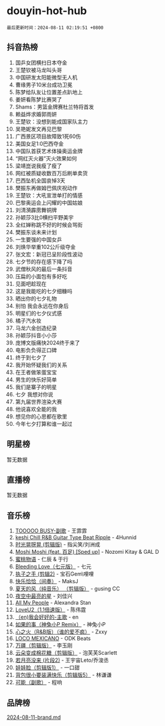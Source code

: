# douyin-hot-hub

`最后更新时间：2024-08-11 02:19:51 +0800`

## 抖音热榜

1. 国乒女团横扫日本夺金
1. 王楚钦被马龙叫头哥
1. 中国研发太阳能微型无人机
1. 曹缘男子10米台成功卫冕
1. 陈梦给队友让位置差点趴地上
1. 姜妍看陈梦比赛哭了
1. Shams：男篮金牌赛杜兰特将首发
1. 赖益烨求婚郭雨妍
1. 王楚钦：没想到能成国家队主力
1. 吴艳妮发文再见巴黎
1. 广西景区项目故障致1死60伤
1. 美国女足1:0巴西夺金
1. 中国队首获艺术体操奥运金牌
1. “网红灭火器”灭火效果如何
1. 梁靖崑说我瘦了瘦了
1. 网红被质疑收数百万后刷单卖货
1. 巴西坠机全国哀悼3天
1. 樊振东再做姆巴佩庆祝动作
1. 王楚钦：大吼宣泄单打的情感
1. 巴黎奥运会上闪耀的中国姑娘
1. 刘清漪霹雳舞铜牌
1. 孙颖莎3比0横扫平野美宇
1. 全红婵称跳不好的时候会骂街
1. 樊振东谈未来计划
1. 一生要强的中国女乒
1. 刘焕华举重102公斤级夺金
1. 张文宏：新冠已呈阶段性波动
1. 七夕节的存在感下降了吗
1. 武僧秋风的最后一条抖音
1. 压扁的小面包有多好吃
1. 见面吧趁现在
1. 这是我能吃的七夕细糠吗
1. 晒出你的七夕礼物
1. 别怕 我会永远在你身后
1. 明星们的七夕仪式感
1. 橘子汽水妆
1. 马龙六金创造纪录
1. 孙颖莎抖音小小莎
1. 庞博文版痛快2024终于来了
1. 电影负负得正口碑
1. 终于到七夕了
1. 我开始怀疑我们的关系
1. 在王者做笨蛋宝宝
1. 男生的快乐好简单
1. 我们是寨子的明星
1. 七夕 我想对你说
1. 第九届世界渲染大赛
1. 他说喜欢全能的我
1. 想见你的心思都在歌里
1. 今年七夕打算和谁一起过

## 明星榜

暂无数据

## 直播榜

暂无数据

## 音乐榜

1. [TOOOOO BUSY-副歌](https://sf5-hl-cdn-tos.douyinstatic.com/obj/tos-cn-ve-2774/o0fmjGZetNDjSM5EimFs2QlzBg30YgByJMRQrC) - 王霏霏
1. [keshi Chill R&B Guitar Type Beat Ripple](https://sf3-cdn-tos.douyinstatic.com/obj/tos-cn-ve-2774/okQIfmitAB3HpgZQo0YCEFEACcDhQngn0fkFIC) - 4Hunnid
1. [时光晃呀晃 (剪辑版)](https://sf5-hl-cdn-tos.douyinstatic.com/obj/tos-cn-ve-2774/o8ACeQem3gwI1x3GIYGAfKG0LJebKFRJDwRwyW) - 指尖笑/刘洲成
1. [Moshi Moshi (feat. 百足) [Sped up]](https://sf5-hl-cdn-tos.douyinstatic.com/obj/tos-cn-ve-2774/ocCPFQcXJLeroaIdQLIGAoeeYM3OAUYGDguHXz) - Nozomi Kitay & GAL D
1. [蜜桃物语](https://sf5-hl-cdn-tos.douyinstatic.com/obj/tos-cn-ve-2774/oIhOSCZtIACtYU4XQkngiW9kCBfVD1Fz9IYeqL) - 仁辰 & 于行
1. [Bleeding Love（七元版）](https://sf5-hl-cdn-tos.douyinstatic.com/obj/tos-cn-ve-2774/oEgC9eZFHQ1MfSRnrfkzFp8AayDWqAQMABBgUs) - 七元
1. [执子之手 (剪辑2)](https://sf5-hl-cdn-tos.douyinstatic.com/obj/tos-cn-ve-2774/oUoZLQjCc31XzqsBnBQUNgeKtYPBcgbFDwtfcu) - 宝石Gem\哩哩
1. [快乐恰恰（间奏）](https://sf5-hl-cdn-tos.douyinstatic.com/obj/tos-cn-ve-2774/oMesum3HvWQXJxuMFeVYzf54o2QzH5aEBPOCAn) - MaksJ
1. [夏天的风（纯音乐） （剪辑版）](https://sf5-hl-cdn-tos.douyinstatic.com/obj/tos-cn-ve-2774/oUzLjBZZFQAoNRmGokEeD5zfQCObp6UeFAnTa6) - gusing CC
1. [夜空中最亮的星](https://sf3-cdn-tos.douyinstatic.com/obj/tos-cn-ve-2774/o4IfgGwqqnFeXEMGaS8JBzJAdayAaCeoxqbjCD) - 刘佳兴
1. [All My People](https://sf3-cdn-tos.douyinstatic.com/obj/tos-cn-ve-2774/c7773e6b7c3f4bd9b26cd85b0cfa4eff) - Alexandra Stan
1. [LoveU2（1.1倍速版）](https://sf3-cdn-tos.douyinstatic.com/obj/tos-cn-ve-2774/oQMeDffLaEmgMwgCOEMAFCI6INzoFPgWdD0rsa) - 陈伟霆
1. [（en)我会好好的-主歌](https://sf5-hl-cdn-tos.douyinstatic.com/obj/tos-cn-ve-2774/oUrYpIdrvCbA8m8yAZjbMWjUkL6tiinWMkBTs) - en
1. [如果的事（神兔小P Remix）](https://sf6-cdn-tos.douyinstatic.com/obj/tos-cn-ve-2774/okHtAffz3g4ZB0BMQn9iC9BC6AciI3xCmgQTqt) - 神兔小P
1. [心之火（R&B版）（谁的爱不疯）](https://sf5-hl-cdn-tos.douyinstatic.com/obj/tos-cn-ve-2774/okemkEDaIBBE3OosftCgMxlFkLQZRw37t36ZQv) - Zxxy
1. [LOCO MEXICANO](https://sf5-hl-cdn-tos.douyinstatic.com/obj/tos-cn-ve-2774/owxVoxJorA4ILBfsMAjU6t7O1xW9w0tS7EYzh6) - ODK Beats
1. [万疆（剪辑版）](https://sf5-hl-cdn-tos.douyinstatic.com/obj/tos-cn-ve-2774/ooG7oVgFlDTelKCjCsTTobQvbdtj1BBQXnfZd8) - 李玉刚
1. [云朵变成棉花糖（剪辑版）](https://sf5-hl-cdn-tos.douyinstatic.com/obj/tos-cn-ve-2774/o8LC84GQLALFfXeyJmh8KE61byVQYMMeAZLfEI) - 泡芙芙Scarlett
1. [若月亮没来 (片段2)](https://sf5-hl-cdn-tos.douyinstatic.com/obj/tos-cn-ve-2774/ocQavLLjkCOeDxGyYeIMGgNAIwJ0QXE1Ve3Fzv) - 王宇宙Leto/乔浚丞
1. [娃娃脸（剪辑版1）](https://sf3-cdn-tos.douyinstatic.com/obj/tos-cn-ve-2774/oIimSCgQoNUePTAZ1Ba7TeADY4KetGYsVFeaaB) - 一口甜
1. [背包很小要装满快乐（剪辑版5）](https://sf5-hl-cdn-tos.douyinstatic.com/obj/tos-cn-ve-2774/oUqSJIiBjw2pxsBAiQRmkbZGJrlGCMBPpIW90) - 林谦谦
1. [可能（副歌）](https://sf5-hl-cdn-tos.douyinstatic.com/obj/tos-cn-ve-2774/cde1731888894259b333569393c2fb51) - 程响

## 品牌榜

[2024-08-11-brand.md](2024-08-11-brand.md)
